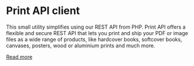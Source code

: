Print API client
================

This small utility simplifies using our REST API from PHP. Print API offers a
flexible and secure REST API that lets you print and ship your PDF or image
files as a wide range of products, like hardcover books, softcover books,
canvases, posters, wood or aluminium prints and much more.

[Read more](https://www.printapi.nl/services/rest-api)